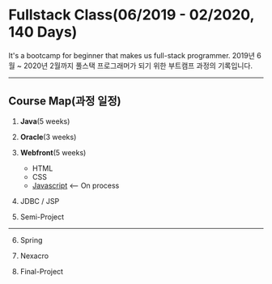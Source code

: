 # Fullstack Class(06/2019 - 02/2020, 140 Days)

It's a bootcamp for beginner that makes us full-stack programmer.
2019년 6월 ~ 2020년 2월까지 풀스택 프로그래머가 되기 위한 부트캠프 과정의 기록입니다.

***

## Course Map(과정 일정)

1. **Java**(5 weeks)

2. **Oracle**(3 weeks)

3. **Webfront**(5 weeks)

   * HTML
   * CSS
   * [Javascript](/webfront/Javascript.md) <-- On process

4. JDBC / JSP

5. Semi-Project

***

6. Spring

7. Nexacro

8. Final-Project